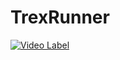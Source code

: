 # TrexRunner

[![Video Label](http://img.youtube.com/vi/3y1ezTIzGnM/0.jpg)](https://youtu.be/3y1ezTIzGnM)
